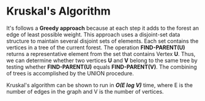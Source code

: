 # Kruskal's Algorithm

It's follows a **Greedy approach** because at each step it adds to the forest an edge of least possible weight. This approach uses a disjoint-set data structure to maintain several disjoint sets of elements. Each set contains the vertices in a tree of the current forest. The operation **FIND-PARENT(U)** returns a representative element from the set that contains Vertex **U**. Thus, we can determine whether two vertices **U** and **V** belong to the same tree by testing whether **FIND-PARENT(U)** equals **FIND-PARENT(V)**. The combining of trees is accomplished by the UNION procedure. 

Kruskal's algorithm can be shown to run in **_O(E log V)_** time, where E is the number of edges in the graph and V is the number of vertices.

